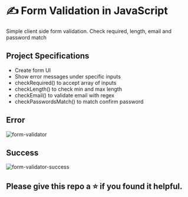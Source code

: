 # ✍️ Form Validation in JavaScript

Simple client side form validation. Check required, length, email and password match

## Project Specifications

- Create form UI
- Show error messages under specific inputs
- checkRequired() to accept array of inputs
- checkLength() to check min and max length
- checkEmail() to validate email with regex
- checkPasswordsMatch() to match confirm password

## Error

![form-validator](https://user-images.githubusercontent.com/49324541/192125447-54382dc3-219d-4e4a-b9e5-80749b4d188c.png)

## Success

![form-validator-success](https://user-images.githubusercontent.com/49324541/192125461-6aebec6c-bfa9-4bb1-938f-3377639e2dac.png)


## Please give this repo a ⭐ if you found it helpful.
